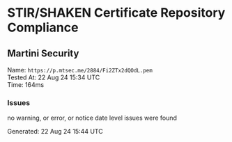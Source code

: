 # STIR/SHAKEN Certificate Repository Compliance

## Martini Security

Name: `https://p.mtsec.me/2884/Fi2ZTx2dQOdL.pem`\
Tested At: 22 Aug 24 15:34 UTC\
Time: 164ms

### Issues

no warning, or error, or notice date level issues were found

Generated: 22 Aug 24 15:44 UTC